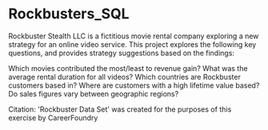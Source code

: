 # Rockbusters_SQL
Rockbuster Stealth LLC is a fictitious movie rental company exploring a new strategy for an online video service. This project explores the following key questions, and provides strategy suggestions based on the findings: 

Which movies contributed the most/least to revenue gain?
What was the average rental duration for all videos?
Which countries are Rockbuster customers based in?
Where are customers with a high lifetime value based?
Do sales figures vary between geographic regions?

Citation: 'Rockbuster Data Set' was created for the purposes of this exercise by CareerFoundry

